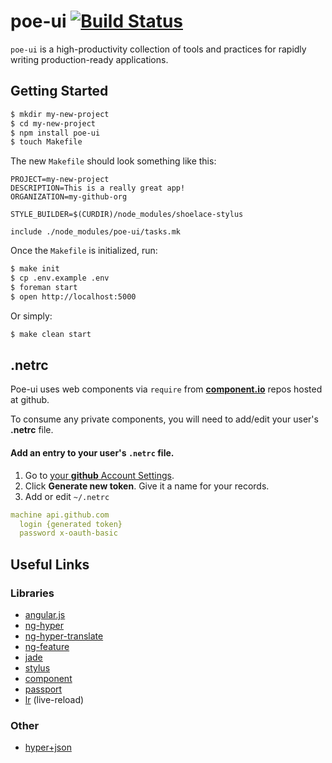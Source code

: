 poe-ui [![Build Status](https://travis-ci.org/poegroup/poe-ui.png)](https://travis-ci.org/poegroup/poe-ui)
=========

`poe-ui` is a high-productivity collection of tools and practices for rapidly writing production-ready applications.

Getting Started
---------------

```sh
$ mkdir my-new-project
$ cd my-new-project
$ npm install poe-ui
$ touch Makefile
```

The new `Makefile` should look something like this:

```make
PROJECT=my-new-project
DESCRIPTION=This is a really great app!
ORGANIZATION=my-github-org

STYLE_BUILDER=$(CURDIR)/node_modules/shoelace-stylus

include ./node_modules/poe-ui/tasks.mk
```

Once the `Makefile` is initialized, run:

```sh
$ make init
$ cp .env.example .env
$ foreman start
$ open http://localhost:5000
```


Or simply:

```sh
$ make clean start
```

## .netrc

Poe-ui uses web components via `require` from **[component.io](http://compopnent.io)** repos hosted at github.

To consume any private components, you will need to add/edit your user's **.netrc** file.

#### Add an entry to your user's `.netrc` file.

1. Go to [your **github** Account Settings](https://github.com/settings/applications).
1. Click **Generate new token**. Give it a name for your records.
1. Add or edit `~/.netrc`

```yaml
machine api.github.com
  login {generated token}
  password x-oauth-basic
```

Useful Links
------------

### Libraries

* [angular.js](http://docs.angularjs.org/api)
* [ng-hyper](https://github.com/hypergroup/ng-hyper)
* [ng-hyper-translate](https://github.com/hypergroup/ng-hyper-translate)
* [ng-feature](https://github.com/camshaft/ng-feature)
* [jade](http://jade-lang.com/)
* [stylus](http://learnboost.github.io/stylus/)
* [component](https://github.com/component/component)
* [passport](http://passportjs.org/)
* [lr](https://github.com/mndvns/lr) (live-reload)

### Other

* [hyper+json](https://github.com/hypergroup/hyper-json)
